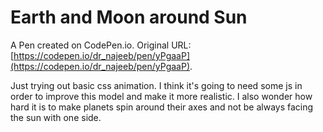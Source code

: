 # Earth and Moon around Sun

A Pen created on CodePen.io. Original URL: [https://codepen.io/dr_najeeb/pen/yPgaaP](https://codepen.io/dr_najeeb/pen/yPgaaP).

Just trying out basic css animation. I think it's going to need some js in order to improve this model and make it more realistic. I also wonder how hard it is to make planets spin around their axes and not be always facing the sun with one side.